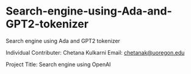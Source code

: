 # Search-engine-using-Ada-and-GPT2-tokenizer
Search engine using Ada and GPT2 tokenizer

Individual Contributer: Chetana Kulkarni
Email: chetanak@uoregon.edu

Project Title: Search engine using OpenAI

